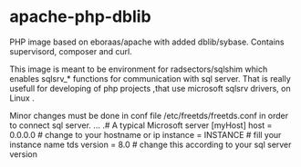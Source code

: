 # apache-php-dblib
PHP image based on eboraas/apache with added dblib/sybase. Contains supervisord, composer and curl.

This image is meant to be environment for radsectors/sqlshim which enables sqlsrv_* functions for communication with sql server. That is really usefull for developing of php projects ,that use microsoft sqlsrv drivers, on Linux .

Minor changes must be done in conf file /etc/freetds/freetds.conf in order to connect sql server.
...
.# A typical Microsoft server
[myHost]
host = 0.0.0.0 # change to your hostname or ip
instance = INSTANCE # fill your instance name
tds version = 8.0 # change this according to your sql server version
